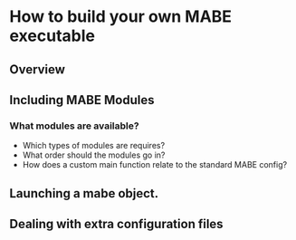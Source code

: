 # How to build your own MABE executable

## Overview

## Including MABE Modules

### What modules are available?
* Which types of modules are requires?
* What order should the modules go in?
* How does a custom main function relate to the standard MABE config?

## Launching a mabe object.

## Dealing with extra configuration files